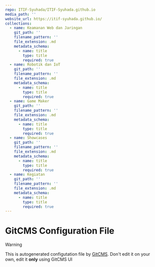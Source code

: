 ```yaml
---
repo: ITIF-Syuhada/ITIF-Syuhada.github.io
media_path: ''
website_url: https://itif-syuhada.github.io/
collections:
  - name: Keamanan Web dan Jaringan
    git_path: ''
    filename_pattern: ''
    file_extension: .md
    metadata_schema:
      - name: title
        type: title
        required: true
  - name: Robotik dan IoT
    git_path: ''
    filename_pattern: ''
    file_extension: .md
    metadata_schema:
      - name: title
        type: title
        required: true
  - name: Game Maker
    git_path: ''
    filename_pattern: ''
    file_extension: .md
    metadata_schema:
      - name: title
        type: title
        required: true
  - name: Showcases
    git_path: ''
    filename_pattern: ''
    file_extension: .md
    metadata_schema:
      - name: title
        type: title
        required: true
  - name: Kegiatan
    git_path: ''
    filename_pattern: ''
    file_extension: .md
    metadata_schema:
      - name: title
        type: title
        required: true
---
```

# GitCMS Configuration File
> [!WARNING]
> This is autogenerated configutation file by [GitCMS](https://gitcms.blog). Don't edit it on your own, edit it **only** using GitCMS UI
